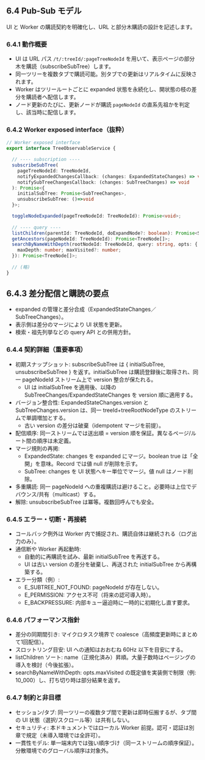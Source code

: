 ## 6.4 Pub-Sub モデル

UI と Worker の購読契約を明確化し、URL と部分木購読の設計を記述します。

### 6.4.1 動作概要
- UI は URL パス `/t/:treeId/:pageTreeNodeId` を用いて、表示ページの部分木を購読（subscribeSubTree）します。
- 同一ツリーを複数タブで購読可能。別タブでの更新はリアルタイムに反映されます。
- Worker はツリールートごとに expanded 状態を永続化し、開状態の枝の差分を購読者へ配信します。
- ノード更新のたびに、更新ノードが購読 `pageNodeId` の直系先祖かを判定し、該当時に配信します。

### 6.4.2 Worker exposed interface（抜粋）

```ts
// Worker exposed interface
export interface TreeObservableService {

  // ---- subscription ----
  subscribeSubTree(
    pageTreeNodeId: TreeNodeId,
    notifyExpandedChangesCallback: (changes: ExpandedStateChanges) => void,
    notifySubTreeChangesCallback: (changes: SubTreeChanges) => void
  ): Promise<{
    initialSubTree: Promise<SubTreeChanges>,
    unsubscribeSubTree: ()=>void
  }>;

  toggleNodeExpanded(pageTreeNodeId: TreeNodeId): Promise<void>;
  
  // ---- query ----
  listChildren(parentId: TreeNodeId, doExpandNode?: boolean): Promise<SubTreeChanges>; // ソート: name ASC（正規化済み）
  getAncestors(pageNodeId: TreeNodeId): Promise<TreeNode[]>;
  searchByNameWithDepth(rootNodeId: TreeNodeId, query: string, opts: {
    maxDepth: number; maxVisited?: number;
  }): Promise<TreeNode[]>;
  
  // (略)
}
```

## 6.4.3 差分配信と購読の要点
- expanded の管理と差分合成（ExpandedStateChanges／SubTreeChanges）。
- 表示側は差分のマージにより UI 状態を更新。
- 検索・祖先列挙などの query API との併用方針。

### 6.4.4 契約詳細（重要事項）
- 初期スナップショット: subscribeSubTree は { initialSubTree, unsubscribeSubTree } を返す。initialSubTree は購読登録後に取得され、同一 pageNodeId ストリーム上で version 整合が保たれる。
  - UI は initialSubTree を適用後、以降の SubTreeChanges/ExpandedStateChanges を version 順に適用する。
- バージョン整合性: ExpandedStateChanges.version と SubTreeChanges.version は、同一 treeId+treeRootNodeType のストリームで単調増加とする。
  - 古い version の差分は破棄（idempotent マージを前提）。
- 配信順序: 同一ストリームでは送出順 = version 順を保証。異なるページ/ルート間の順序は未定義。
- マージ規則の再掲:
  - ExpandedState: changes を expanded にマージ。boolean true は「全開」を意味。Record では値 null が削除を示す。
  - SubTree: changes を UI 状態へキー単位でマージ。値 null はノード削除。
- 多重購読: 同一 pageNodeId への重複購読は避けること。必要時は上位でデバウンス/共有（multicast）する。
- 解除: unsubscribeSubTree は冪等。複数回呼んでも安全。

### 6.4.5 エラー・切断・再接続
- コールバック例外は Worker 内で捕捉され、購読自体は継続される（ログ出力のみ）。
- 通信断や Worker 再起動時:
  - 自動的に再購読を試み、最新 initialSubTree を再送する。
  - UI は古い version の差分を破棄し、再送された initialSubTree から再構築する。
- エラー分類（例）:
  - E_SUBTREE_NOT_FOUND: pageNodeId が存在しない。
  - E_PERMISSION: アクセス不可（将来の認可導入時）。
  - E_BACKPRESSURE: 内部キュー逼迫時に一時的に初期化し直す要求。

### 6.4.6 パフォーマンス指針
- 差分の同期間引き: マイクロタスク境界で coalesce（高頻度更新時にまとめて1回配信）。
- スロットリング目安: UI への通知はおおむね 60Hz 以下を目安にする。
- listChildren ソート: name（正規化済み）昇順。大量子数時はページングの導入を検討（今後拡張）。
- searchByNameWithDepth: opts.maxVisited の既定値を実装側で制限（例: 10_000）し、打ち切り時は部分結果を返す。

### 6.4.7 制約と非目標
- セッション/タブ: 同一ツリーの複数タブ間で更新は即時伝搬するが、タブ間の UI 状態（選択/スクロール等）は共有しない。
- セキュリティ: 本ドキュメントではローカル Worker 前提。認可・認証は別章で規定（未導入環境では全許可）。
- 一貫性モデル: 単一端末内では強い順序づけ（同一ストリームの順序保証）。分散環境でのグローバル順序は対象外。
